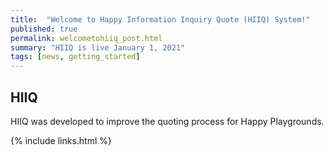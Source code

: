 ```yaml
---
title:  "Welcome to Happy Information Inquiry Quote (HIIQ) System!"
published: true
permalink: welcometohiiq_post.html
summary: "HIIQ is live January 1, 2021"
tags: [news, getting_started]
---
```



## HIIQ

HIIQ was developed to improve the quoting process for Happy Playgrounds. 

{% include links.html %}
